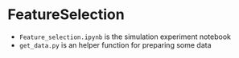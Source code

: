 # FeatureSelection

* `Feature_selection.ipynb` is the simulation experiment notebook
* `get_data.py` is an helper function for preparing some data

